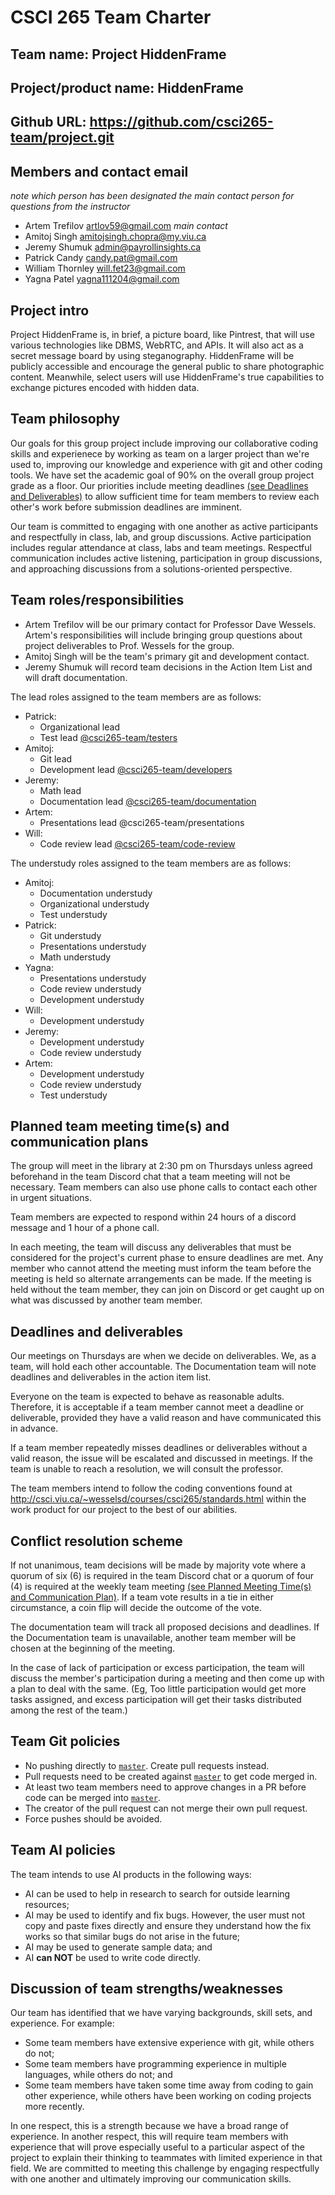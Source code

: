 # CSCI 265 Team Charter

## Team name: Project HiddenFrame

## Project/product name: HiddenFrame

## Github URL: https://github.com/csci265-team/project.git

## Members and contact email

_note which person has been designated the main contact person for questions from the instructor_

- Artem Trefilov artlov59@gmail.com _main contact_
- Amitoj Singh amitojsingh.chopra@my.viu.ca
- Jeremy Shumuk admin@payrollinsights.ca
- Patrick Candy candy.pat@gmail.com
- William Thornley will.fet23@gmail.com
- Yagna Patel yagna111204@gmail.com

## Project intro

Project HiddenFrame is, in brief, a picture board, like Pintrest, that will use various technologies like DBMS, WebRTC, and APIs. It will also act as a secret message board by using steganography. HiddenFrame will be publicly accessible and encourage the general public to share photographic content. Meanwhile, select users will use HiddenFrame's true capabilities to exchange pictures encoded with hidden data.

## Team philosophy

Our goals for this group project include improving our collaborative coding skills and experienece by working as team on a larger project than we're used to, improving our knowledge and experience with git and other coding tools. We have set the academic goal of 90% on the overall group project grade as a floor. Our priorities include meeting deadlines [(see Deadlines and Deliverables)](#deadlines-and-deliverables) to allow sufficient time for team members to review each other's work before submission deadlines are imminent.

Our team is committed to engaging with one another as active participants and respectfully in class, lab, and group discussions. Active participation includes regular attendance at class, labs and team meetings. Respectful communication includes active listening, participation in group discussions, and approaching discussions from a solutions-oriented perspective.

## Team roles/responsibilities

- Artem Trefilov will be our primary contact for Professor Dave Wessels. Artem's responsibilities will include bringing group questions about project deliverables to Prof. Wessels for the group.
- Amitoj Singh will be the team's primary git and development contact.
- Jeremy Shumuk will record team decisions in the Action Item List and will draft documentation.

The lead roles assigned to the team members are as follows:

- Patrick:
  - Organizational lead 
  - Test lead [@csci265-team/testers](https://github.com/orgs/csci265-team/teams/testers)
- Amitoj:
  - Git lead
  - Development lead [@csci265-team/developers](https://github.com/orgs/csci265-team/teams/developers) 
- Jeremy:
  - Math lead
  - Documentation lead [@csci265-team/documentation](https://github.com/orgs/csci265-team/teams/documentation)
- Artem:
  - Presentations lead @csci265-team/presentations 
- Will:
  - Code review lead [@csci265-team/code-review](https://github.com/orgs/csci265-team/teams/code-review)

The understudy roles assigned to the team members are as follows:

- Amitoj:
  - Documentation understudy
  - Organizational understudy
  - Test understudy
- Patrick:
  - Git understudy
  - Presentations understudy
  - Math understudy
- Yagna:
  - Presentations understudy
  - Code review understudy
  - Development understudy
- Will:
  - Development understudy
- Jeremy:
  - Development understudy
  - Code review understudy
- Artem:
  - Development understudy
  - Code review understudy
  - Test understudy

## Planned team meeting time(s) and communication plans

The group will meet in the library at 2:30 pm on Thursdays unless agreed beforehand in the team Discord chat that a team meeting will not be necessary. Team members can also use phone calls to contact each other in urgent situations.

Team members are expected to respond within 24 hours of a discord message and 1 hour of a phone call.

In each meeting, the team will discuss any deliverables that must be considered for the project's current phase to ensure deadlines are met. Any member who cannot attend the meeting must inform the team before the meeting is held so alternate arrangements can be made. If the meeting is held without the team member, they can join on Discord or get caught up on what was discussed by another team member.

## Deadlines and deliverables

Our meetings on Thursdays are when we decide on deliverables. We, as a team, will hold each other accountable. The Documentation team will note deadlines and deliverables in the action item list.

Everyone on the team is expected to behave as reasonable adults. Therefore, it is acceptable if a team member cannot meet a deadline or deliverable, provided they have a valid reason and have communicated this in advance.

If a team member repeatedly misses deadlines or deliverables without a valid reason, the issue will be escalated and discussed in meetings. If the team is unable to reach a resolution, we will consult the professor.

The team members intend to follow the coding conventions found at http://csci.viu.ca/~wesselsd/courses/csci265/standards.html within the work product for our project to the best of our abilities.

## Conflict resolution scheme

If not unanimous, team decisions will be made by majority vote where a quorum of six (6) is required in the team Discord chat or a quorum of four (4) is required at the weekly team meeting [(see Planned Meeting Time(s) and Communication Plan)](#planned-team-meeting-times-and-communication-plans). If a team vote results in a tie in either circumstance, a coin flip will decide the outcome of the vote.

The documentation team will track all proposed decisions and deadlines. If the Documentation team is unavailable, another team member will be chosen at the beginning of the meeting.

In the case of lack of participation or excess participation, the team will discuss the member's participation during a meeting and then come up with a plan to deal with the same. (Eg, Too little participation would get more tasks assigned, and excess participation will get their tasks distributed among the rest of the team.)

## Team Git policies

- No pushing directly to [`master`](https://github.com/csci265-team/project/tree/master). Create pull requests instead.
- Pull requests need to be created against [`master`](https://github.com/csci265-team/project/tree/master) to get code merged in.
- At least two team members need to approve changes in a PR before code can be merged into [`master`](https://github.com/csci265-team/project/tree/master).
- The creator of the pull request can not merge their own pull request.
- Force pushes should be avoided.

## Team AI policies

The team intends to use AI products in the following ways:

- AI can be used to help in research to search for outside learning resources;
- AI may be used to identify and fix bugs. However, the user must not copy and paste fixes directly and ensure they understand how the fix works so that similar bugs do not arise in the future;
- AI may be used to generate sample data; and
- AI **can NOT** be used to write code directly.

## Discussion of team strengths/weaknesses

Our team has identified that we have varying backgrounds, skill sets, and experience. For example:

- Some team members have extensive experience with git, while others do not;
- Some team members have programming experience in multiple languages, while others do not; and
- Some team members have taken some time away from coding to gain other experience, while others have been working on coding projects more recently.

In one respect, this is a strength because we have a broad range of experience. In another respect, this will require team members with experience that will prove especially useful to a particular aspect of the project to explain their thinking to teammates with limited experience in that field. We are committed to meeting this challenge by engaging respectfully with one another and ultimately improving our communication skills.

